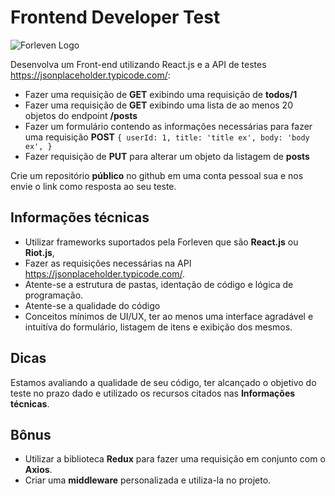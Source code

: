 # Frontend Developer Test
![Forleven Logo](https://site.forleven.com/img/logotipo_green.png)

Desenvolva um Front-end utilizando React.js e a API de testes https://jsonplaceholder.typicode.com/:
- Fazer uma requisição de **GET** exibindo uma requisição de **todos/1**
- Fazer uma requisição de **GET** exibindo uma lista de ao menos 20 objetos do endpoint **/posts**
- Fazer um formulário contendo as informações necessárias para fazer uma requisição **POST** 
`{
    userId: 1,
    title: 'title ex',
    body: 'body ex',
}`
- Fazer requisição de **PUT** para alterar um objeto da listagem de **posts**

Crie um repositório **público** no github em uma conta pessoal sua e nos envie o link como resposta ao seu teste.

## Informações técnicas ##
- Utilizar frameworks suportados pela Forleven que são **React.js** ou **Riot.js**,
- Fazer as requisições necessárias na API https://jsonplaceholder.typicode.com/.
- Atente-se a estrutura de pastas, identação de código e lógica de programação.
- Atente-se a qualidade do código
- Conceitos mínimos de UI/UX, ter ao menos uma interface agradável e intuitíva do formulário, listagem de itens e exibição dos mesmos.

## Dicas ##
Estamos avaliando a qualidade de seu código, ter alcançado o objetivo do teste no prazo dado e utilizado os recursos citados nas **Informações técnicas**.

## Bônus ##
- Utilizar a biblioteca **Redux** para fazer uma requisição em conjunto com o **Axios**.
- Criar uma **middleware** personalizada e utiliza-la no projeto.